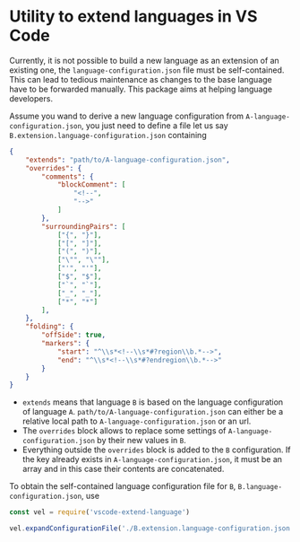 # Utility to extend languages in VS Code

Currently, it is not possible to build a new language as an extension of an existing one, the `language-configuration.json` file must be self-contained. This can lead to tedious maintenance as changes to the base language have to be forwarded manually. This package aims at helping language developers.

Assume you wand to derive a new language configuration from `A-language-configuration.json`, you just need to define a file let us say `B.extension.language-configuration.json` containing

```json
{
    "extends": "path/to/A-language-configuration.json",
    "overrides": {
        "comments": {
            "blockComment": [
                "<!--",
                "-->"
            ]
        },
        "surroundingPairs": [
            ["{", "}"],
            ["[", "]"],
            ["(", ")"],
            ["\"", "\""],
            ["'", "'"],
            ["$", "$"],
            ["`", "`"],
            ["_", "_"],
            ["*", "*"]
        ],
    },
    "folding": {
        "offSide": true,
        "markers": {
            "start": "^\\s*<!--\\s*#?region\\b.*-->",
            "end": "^\\s*<!--\\s*#?endregion\\b.*-->"
        }
    }
}
```

- `extends` means that language `B` is based on the language configuration of language `A`. `path/to/A-language-configuration.json` can either be a relative local path to `A-language-configuration.json` or an url.
- The `overrides` block allows to replace some settings of `A-language-configuration.json` by their new values in `B`.
- Everything outside the `overrides` block is added to the `B` configuration. If the key already exists in `A-language-configuration.json`, it must be an array and in this case their contents are concatenated.

To obtain the self-contained language configuration file for `B`, `B.language-configuration.json`, use

```js
const vel = require('vscode-extend-language')

vel.expandConfigurationFile('./B.extension.language-configuration.json', './B.language-configuration.json')
```
